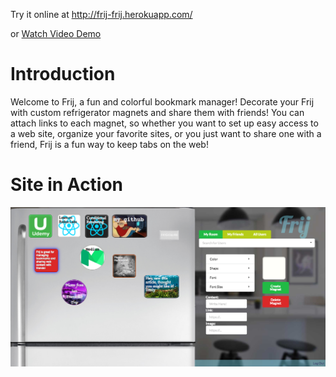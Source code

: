 
Try it online at http://frij-frij.herokuapp.com/

or <a href='https://www.youtube.com/watch?v=VUvaZD9OyUw'>Watch Video Demo</a>

# Introduction
Welcome to Frij, a fun and colorful bookmark manager! Decorate your Frij with custom refrigerator magnets and share them with friends! You can attach links to each magnet, so whether you want to set up easy access to a web site, organize your favorite sites, or you just want to share one with a friend, Frij is a fun way to keep tabs on the web!

# Site in Action


<img src='https://github.com/iwpeifer/ARCA-client/raw/master/src/images/screenshot.png'/>
